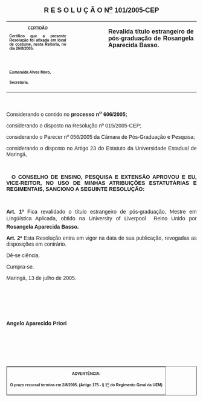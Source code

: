 <BODY>

<B><FONT FACE="Arial" SIZE=4><P ALIGN="CENTER"></P>
<P ALIGN="CENTER">R E S O L U &Ccedil; &Atilde; O N<U><SUP>o</U></SUP> 101/2005-CEP</P>
</B></FONT><FONT FACE="Arial" SIZE=3><P ALIGN="CENTER"></P></FONT>
<TABLE CELLSPACING=0 BORDER=0 CELLPADDING=7 WIDTH=598>
<TR><TD WIDTH="33%" VALIGN="TOP">
<B><FONT FACE="Arial" SIZE=1><P ALIGN="CENTER">CERTID&Atilde;O</P>
<P ALIGN="JUSTIFY">   Certifico que a presente Resolu&ccedil;&atilde;o foi afixada em local de costume, nesta Reitoria, no dia 26/8/2005.</P>
<P ALIGN="JUSTIFY">&nbsp;</P>
<P ALIGN="JUSTIFY">&nbsp;</P>
<P>Esmeralda Alves Moro,</P>
<P>Secret&aacute;ria.</B></FONT></TD>
<TD WIDTH="19%" VALIGN="TOP">
<FONT FACE="Arial" SIZE=3><P>&nbsp;</FONT></TD>
<TD WIDTH="48%" VALIGN="TOP">
<B><FONT FACE="Arial"><P ALIGN="JUSTIFY">Revalida t&iacute;tulo estrangeiro de p&oacute;s-gradua&ccedil;&atilde;o de Rosangela Aparecida Basso.</B></FONT></TD>
</TR>
</TABLE>

<FONT FACE="Arial"><P ALIGN="JUSTIFY"></P>
<P ALIGN="JUSTIFY">&nbsp;</P>
<P ALIGN="JUSTIFY">Considerando o contido no <B>processo n<SUP>o</SUP> 606/2005;</P>
</B><P ALIGN="JUSTIFY">considerando o disposto na Resolu&ccedil;&atilde;o nº 015/2005-CEP;</P>
<P ALIGN="JUSTIFY">considerando o Parecer nº 056/2005 da C&acirc;mara de P&oacute;s-Gradua&ccedil;&atilde;o e Pesquisa;</P>
<P ALIGN="JUSTIFY">considerando o disposto no Artigo 23 do Estatuto da Universidade Estadual de Maring&aacute;,</P>
<B><P ALIGN="JUSTIFY"></P>
<P ALIGN="JUSTIFY">&nbsp;</P>
</B><P ALIGN="JUSTIFY">&nbsp;&#9;<B>O CONSELHO DE ENSINO, PESQUISA E EXTENS&Atilde;O APROVOU E EU, VICE-REITOR, NO USO DE MINHAS ATRIBUI&Ccedil;&Otilde;ES ESTATUT&Aacute;RIAS E REGIMENTAIS, SANCIONO A SEGUINTE RESOLU&Ccedil;&Atilde;O:</P>
</B><P ALIGN="JUSTIFY"></P>
<P ALIGN="JUSTIFY">&nbsp;</P>
<B><P ALIGN="JUSTIFY">Art. 1º</B> Fica revalidado o t&iacute;tulo estrangeiro de p&oacute;s-gradua&ccedil;&atilde;o, Mestre em Ling&uuml;&iacute;stica Aplicada, obtido na University of Liverpool  Reino Unido por <B>Rosangela Aparecida Basso.</P>
<P ALIGN="JUSTIFY">Art. 2º </B> Esta Resolu&ccedil;&atilde;o entra em vigor na data de sua publica&ccedil;&atilde;o, revogadas as disposi&ccedil;&otilde;es em contr&aacute;rio.</P>
<DL>
<DT>D&ecirc;-se ci&ecirc;ncia.</DT>
</DL>
<P ALIGN="JUSTIFY">Cumpra-se.</P>
<P ALIGN="JUSTIFY">Maring&aacute;, 13 de julho de 2005.</P>
<P ALIGN="JUSTIFY"></P>
<P ALIGN="JUSTIFY">&nbsp;</P>
<P ALIGN="JUSTIFY">&nbsp;</P>
<P ALIGN="JUSTIFY">&nbsp;</P>
<B><P ALIGN="JUSTIFY">Angelo Aparecido Priori</P>
<P ALIGN="JUSTIFY"></P>
<P ALIGN="JUSTIFY">&nbsp;</P>
<P ALIGN="JUSTIFY">&nbsp;</P>
<P ALIGN="JUSTIFY">&nbsp;</P></B></FONT>
<TABLE BORDER CELLSPACING=1 CELLPADDING=4 WIDTH=207>
<TR><TD VALIGN="TOP">
<B><FONT FACE="Arial" SIZE=1><P ALIGN="CENTER">ADVERT&Ecirc;NCIA:</P>
<P ALIGN="JUSTIFY">O prazo recursal termina em 2/8/2005. (Artigo 175 - § 1<U><SUP>o</U></SUP> do Regimento Geral da UEM)</B></FONT></TD>
</TR>
</TABLE>

<P ALIGN="CENTER"></P></BODY>
